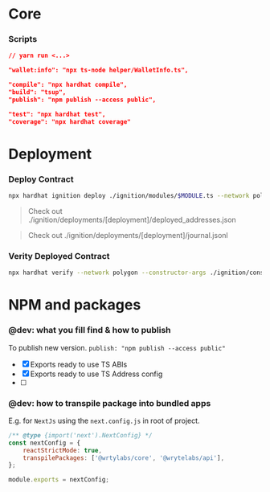 # Core

### Scripts

```json
// yarn run <...>

"wallet:info": "npx ts-node helper/WalletInfo.ts",

"compile": "npx hardhat compile",
"build": "tsup",
"publish": "npm publish --access public",

"test": "npx hardhat test",
"coverage": "npx hardhat coverage"
```

# Deployment

### Deploy Contract

```bash
npx hardhat ignition deploy ./ignition/modules/$MODULE.ts --network polygon --deployment-id $ID
```

> Check out ./ignition/deployments/[deployment]/deployed_addresses.json

> Check out ./ignition/deployments/[deployment]/journal.jsonl

### Verity Deployed Contract

```bash
npx hardhat verify --network polygon --constructor-args ./ignition/constructor-args/$FILE.js $ADDRESS
```

# NPM and packages

### @dev: what you fill find & how to publish

To publish new version. `publish: "npm publish --access public"`

-   [x] Exports ready to use TS ABIs
-   [x] Exports ready to use TS Address config
-   [ ]

### @dev: how to transpile package into bundled apps

E.g. for `NextJs` using the `next.config.js` in root of project.

```js
/** @type {import('next').NextConfig} */
const nextConfig = {
	reactStrictMode: true,
	transpilePackages: ['@wrtylabs/core', '@wrytelabs/api'],
};

module.exports = nextConfig;
```
